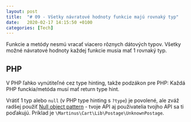 ```yaml
---
layout: post
title:  "# 09 - Všetky návratové hodnoty funkcie majú rovnaký typ"
date:   2020-02-17 14:15:50 +0100
categories: [Tech]
---
```

Funkcie a metódy nesmú vracať viacero rôznych dátových typov.
Všetky možné návratové hodnoty každej funkcie musia mať 1 rovnaký typ.

## PHP

V PHP ľahko vynútiteľné cez type hinting, takže podzákon pre PHP: Každá PHP funckia/metóda musí mať return type hint.

Vrátiť 1 typ alebo `null` (v PHP type hinting s `?type`) je povolené, ale zváž radšej použiť [Null object pattern](https://en.wikipedia.org/wiki/Null_object_pattern) - tvoje API aj použivatelia tvojho API sa ti poďakujú. Príklad je `\Martinus\Cart\Lib\Postage\UnknownPostage`.

